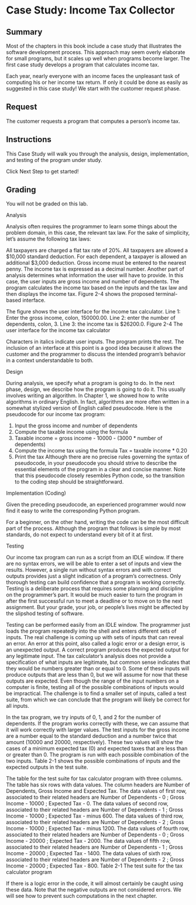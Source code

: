 # Case Study: Income Tax Collector


## Summary

Most of the chapters in this book include a case study that illustrates the software development process. This approach may seem overly elaborate for small programs, but it scales up well when programs become larger. The first case study develops a program that calculates income tax.

Each year, nearly everyone with an income faces the unpleasant task of computing his or her income tax return. If only it could be done as easily as suggested in this case study! We start with the customer request phase.

## Request

The customer requests a program that computes a person’s income tax.

## Instructions

This Case Study will walk you through the analysis, design, implementation, and testing of the program under study.

Click Next Step to get started!

## Grading

You will not be graded on this lab.

Analysis

Analysis often requires the programmer to learn some things about the problem domain, in this case, the relevant tax law. For the sake of simplicity, let’s assume the following tax laws:

All taxpayers are charged a flat tax rate of 20%.
All taxpayers are allowed a $10,000 standard deduction.
For each dependent, a taxpayer is allowed an additional $3,000 deduction.
Gross income must be entered to the nearest penny.
The income tax is expressed as a decimal number.
Another part of analysis determines what information the user will have to provide. In this case, the user inputs are gross income and number of dependents. The program calculates the income tax based on the inputs and the tax law and then displays the income tax. Figure 2-4 shows the proposed terminal-based interface.

The figure shows the user interface for the income tax calculator. Line 1: Enter the gross income, colon, 150000.00. Line 2: enter the number of dependents, colon, 3. Line 3: the income tax is $26200.0.
Figure 2-4 The user interface for the income tax calculator

Characters in italics indicate user inputs. The program prints the rest. The inclusion of an interface at this point is a good idea because it allows the customer and the programmer to discuss the intended program’s behavior in a context understandable to both.

Design

During analysis, we specify what a program is going to do. In the next phase, design, we describe how the program is going to do it. This usually involves writing an algorithm. In Chapter 1, we showed how to write algorithms in ordinary English. In fact, algorithms are more often written in a somewhat stylized version of English called pseudocode. Here is the pseudocode for our income tax program:

1. Input the gross income and number of dependents
2. Compute the taxable income using the formula
3. Taxable income = gross income - 10000 - (3000 * number of dependents)
4. Compute the income tax using the formula Tax = taxable income * 0.20
5. Print the tax
Although there are no precise rules governing the syntax of pseudocode, in your pseudocode you should strive to describe the essential elements of the program in a clear and concise manner. Note that this pseudocode closely resembles Python code, so the transition to the coding step should be straightforward.


Implementation (Coding)

Given the preceding pseudocode, an experienced programmer would now find it easy to write the corresponding Python program.

For a beginner, on the other hand, writing the code can be the most difficult part of the process. Although the program that follows is simple by most standards, do not expect to understand every bit of it at first.

Testing

Our income tax program can run as a script from an IDLE window. If there are no syntax errors, we will be able to enter a set of inputs and view the results. However, a single run without syntax errors and with correct outputs provides just a slight indication of a program’s correctness. Only thorough testing can build confidence that a program is working correctly. Testing is a deliberate process that requires some planning and discipline on the programmer’s part. It would be much easier to turn the program in after the first successful run to meet a deadline or to move on to the next assignment. But your grade, your job, or people’s lives might be affected by the slipshod testing of software.

Testing can be performed easily from an IDLE window. The programmer just loads the program repeatedly into the shell and enters different sets of inputs. The real challenge is coming up with sets of inputs that can reveal an error. An error at this point, also called a logic error or a design error, is an unexpected output. A correct program produces the expected output for any legitimate input. The tax calculator’s analysis does not provide a specification of what inputs are legitimate, but common sense indicates that they would be numbers greater than or equal to 0. Some of these inputs will produce outputs that are less than 0, but we will assume for now that these outputs are expected. Even though the range of the input numbers on a computer is finite, testing all of the possible combinations of inputs would be impractical. The challenge is to find a smaller set of inputs, called a test suite, from which we can conclude that the program will likely be correct for all inputs.

In the tax program, we try inputs of 0, 1, and 2 for the number of dependents. If the program works correctly with these, we can assume that it will work correctly with larger values. The test inputs for the gross income are a number equal to the standard deduction and a number twice that amount (10000 and 20000, respectively). These two values will show the cases of a minimum expected tax (0) and expected taxes that are less than or greater than 0. The program is run with each possible combination of the two inputs. Table 2-1 shows the possible combinations of inputs and the expected outputs in the test suite.

The table for the test suite for tax calculator program with three columns. The table has six rows with data values. The column headers are Number of Dependents, Gross Income and Expected Tax. The data values of first row, associated to their related headers are Number of Dependents - 0 ; Gross Income - 10000 ; Expected Tax - 0. The data values of second row, associated to their related headers are Number of Dependents - 1 ; Gross Income - 10000 ; Expected Tax - minus 600. The data values of third row, associated to their related headers are Number of Dependents - 2 ; Gross Income - 10000 ; Expected Tax - minus 1200. The data values of fourth row, associated to their related headers are Number of Dependents - 0 ; Gross Income - 20000 ; Expected Tax - 2000. The data values of fifth row, associated to their related headers are Number of Dependents - 1 ; Gross Income - 20000 ; Expected Tax - 1400.  The data values of sixth row, associated to their related headers are Number of Dependents - 2 ; Gross Income - 20000 ; Expected Tax - 800.
Table 2-1 The test suite for the tax calculator program

If there is a logic error in the code, it will almost certainly be caught using these data. Note that the negative outputs are not considered errors. We will see how to prevent such computations in the next chapter.
